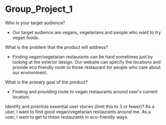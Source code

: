 # Group_Project_1

Who is your target audience?
- Our target audience are vegans, vegetarians and people who want to try vegan foods.

What is the problem that the product will address?
- Finding vegan/vegetarian restaurants can be hard sometimes just by looking at the exterior design. 
  Our website can specify the locations and provide eco friendly route to those restaurant for people who care about our environment. 

What is the primary goal of the product?
- Finding and providing route to vegan restaurants around user's current location.

Identify and prioritize essential user stories (limit this to 3 or fewer)?
As a user, I want to find good vegan/vegetarian restaurants around me.
As a user, I want to get to thsoe restaurants in eco-friendly ways.
